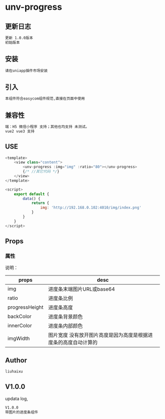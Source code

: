 # unv-progress

## 更新日志

```bash
更新 1.0.0版本
初始版本
```

## 安装

```bash
请在uniapp插件市场安装
```

## 引入

```bash
本组件符合easycom组件规范,直接在页面中使用
```
## 兼容性

```bash
端：H5 微信小程序 支持；其他也均支持 未测试。
vue2 vue3 支持

```


## USE

```javascript
<template>
	<view class="content">
		<unv-progress :img="img" :ratio="80"></unv-progress>
		{/* //其它代码 */}
	</view>
</template>

<script>
	export default {
		data() {
			return {
				img: 'http://192.168.0.102:4010/img/index.png'
			}
		}
	}
</script>

```

## Props

### 属性
说明：

| props    | desc                           |
| -------- | ------------------------------ |
| img       | 进度条末端图片URL或base64             |
| ratio   | 进度条比例                       |
| progressHeight | 进度条高度                       |
| backColor  | 进度条背景颜色                   |
| innerColor     | 进度条内部颜色                   |
| imgWidth     | 图片宽度 没有放开图片高度是因为高度是根据进度条的高度自动计算的 |


## Author

```bash
liuhaixu
```

## V1.0.0

updata log,

```bash
V1.0.0
带图片的进度条组件
```


